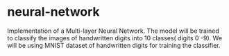 # neural-network

 Implementation of a Multi-layer Neural Network. The model will be trained to classify the images of handwritten digits into 10 classes( digits 0 -9). We will be using MNIST dataset of handwritten digits for training the classifier.

